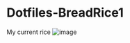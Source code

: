 # Dotfiles-BreadRice1
My current rice
![image](https://github.com/user-attachments/assets/55558453-2612-4350-921b-e2bb8b83a9dc)
